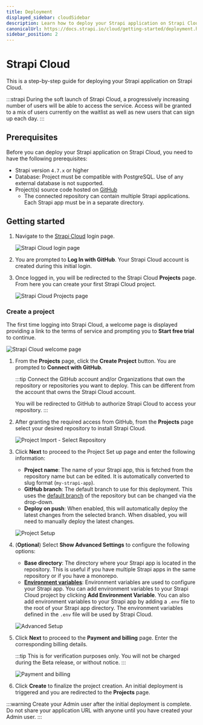 ```yaml
---
title: Deployment
displayed_sidebar: cloudSidebar
description: Learn how to deploy your Strapi application on Strapi Cloud.
canonicalUrl: https://docs.strapi.io/cloud/getting-started/deployment.html
sidebar_position: 2
---
```


# Strapi Cloud

This is a step-by-step guide for deploying your Strapi application on Strapi Cloud.

:::strapi
During the soft launch of Strapi Cloud, a progressively increasing number of users will be able to access the service. Access will be granted to a mix of users currently on the waitlist as well as new users that can sign up each day.
:::

## Prerequisites

Before you can deploy your Strapi application on Strapi Cloud, you need to have the following prerequisites:

* Strapi version `4.7.x` or higher
* Database: Project must be compatible with PostgreSQL. Use of any external database is not supported.
* Project(s) source code hosted on [GitHub](https://github.com)
    * The connected repository can contain multiple Strapi applications. Each Strapi app must be in a separate directory.

## Getting started

1. Navigate to the [Strapi Cloud](https://cloud.strapi.io) login page.

    ![Strapi Cloud login page](/img/assets/cloud/login.png)

2. You are prompted to **Log In with GitHub**. Your Strapi Cloud account is created during this initial login.

3. Once logged in, you will be redirected to the Strapi Cloud **Projects** page. From here you can create your first Strapi Cloud project.

    ![Strapi Cloud Projects page](/img/assets/cloud/projects_empty.png)

### Create a project

The first time logging into Strapi Cloud, a welcome page is displayed providing a link to the terms of service and prompting you to **Start free trial** to continue.

![Strapi Cloud welcome page](/img/assets/cloud/welcome-screen.png)

1. From the **Projects** page, click the **Create Project** button. You are prompted to **Connect with GitHub**.

    :::tip
    Connect the GitHub account and/or Organizations that own the repository or repositories you want to deploy. This can be different from the account that owns the Strapi Cloud account.

    You will be redirected to GitHub to authorize Strapi Cloud to access your repository.
    :::

2. After granting the required access from GitHub, from the **Projects** page select your desired repository to install Strapi Cloud.

    ![Project Import - Select Repository](/img/assets/cloud/import.png)

3. Click **Next** to proceed to the Project Set up page and enter the following information:
    * **Project name**: The name of your Strapi app, this is fetched from the repository name but can be edited. It is automatically converted to slug format (`my-strapi-app`).
    * **GitHub branch**: The default branch to use for this deployment. This uses the [default branch](https://docs.github.com/en/repositories/configuring-branches-and-merges-in-your-repository/managing-branches-in-your-repository/changing-the-default-branch) of the repository but can be changed via the drop-down.
    * **Deploy on push**: When enabled, this will automatically deploy the latest changes from the selected branch. When disabled, you will need to manually deploy the latest changes.

    ![Project Setup](/img/assets/cloud/setup.png)

4. (**Optional**) Select **Show Advanced Settings** to configure the following options:
    * **Base directory**: The directory where your Strapi app is located in the repository. This is useful if you have multiple Strapi apps in the same repository or if you have a monorepo.
    * [**Environment variables**](/dev-docs/configurations/environment/): Environment variables are used to configure your Strapi app. You can add environment variables to your Strapi Cloud project by clicking **Add Environment Variable**. You can also add environment variables to your Strapi app by adding a `.env` file to the root of your Strapi app directory. The environment variables defined in the `.env` file will be used by Strapi Cloud.

    ![Advanced Setup](/img/assets/cloud/advanced.png)

5. Click **Next** to proceed to the **Payment and billing** page. Enter the corresponding billing details.

    :::tip
    This is for verification purposes only. You will not be charged during the Beta release, or without notice.
    :::

    ![Payment and billing](/img/assets/cloud/billing-info.png)

6. Click **Create** to finalize the project creation. An initial deployment is triggered and you are redirected to the **Projects** page.

:::warning
Create your Admin user after the initial deployment is complete. Do not share your application URL with anyone until you have created your Admin user.
:::

